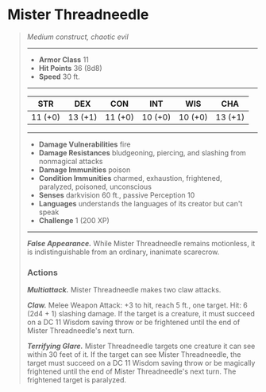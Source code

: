 # Mister Threadneedle
>*Medium construct, chaotic evil*
>___
>- **Armor Class** 11
>- **Hit Points** 36 (8d8)
>- **Speed** 30 ft.
>___
>|STR|DEX|CON|INT|WIS|CHA|
>|:---:|:---:|:---:|:---:|:---:|:---:|
>|11 (+0)|13 (+1)|11 (+0)|10 (+0)|10 (+0)|13 (+1)|
>___
>- **Damage Vulnerabilities** fire
>- **Damage Resistances** bludgeoning, piercing, and slashing from nonmagical attacks
>- **Damage Immunities** poison
>- **Condition Immunities** charmed, exhaustion, frightened, paralyzed, poisoned, unconscious
>- **Senses** darkvision 60 ft., passive Perception 10
>- **Languages** understands the languages of its creator but can't speak
>- **Challenge** 1 (200 XP)
>___
>***False Appearance.*** While Mister Threadneedle remains motionless, it is indistinguishable from an ordinary, inanimate scarecrow.  
>
>### Actions
>***Multiattack.*** Mister Threadneedle makes two claw attacks.  
>
>***Claw.*** Melee Weapon Attack: +3 to hit, reach 5 ft., one target. Hit: 6 (2d4 + 1) slashing damage. If the target is a creature, it must succeed on a DC 11 Wisdom saving throw or be frightened until the end of Mister Threadneedle's next turn.  
>
>***Terrifying Glare.*** Mister Threadneedle targets one creature it can see within 30 feet of it. If the target can see Mister Threadneedle, the target must succeed on a DC 11 Wisdom saving throw or be magically frightened until the end of Mister Threadneedle's next turn. The frightened target is paralyzed.